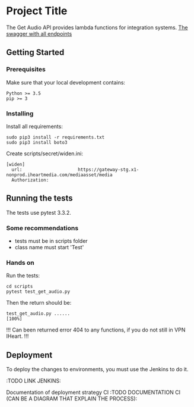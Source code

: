 # Project Title

The Get Audio API provides lambda functions for integration systems.
[The swagger with all endpoints](https://app.swaggerhub.com/apis/iheartmedia/mrmasterservice/1.0.0#/bms/getAudio)
 

## Getting Started

### Prerequisites

Make sure that your local development contains:

```
Python >= 3.5
pip >= 3
```

### Installing

Install all requirements: 

```
sudo pip3 install -r requirements.txt
sudo pip3 install boto3
```

Create scripts/secret/widen.ini:

```
[widen]
  url:                     https://gateway-stg.x1-nonprod.iheartmedia.com/mediaasset/media
  Authorization: 
```

## Running the tests

The tests use pytest 3.3.2. 

### Some recommendations

- tests must be in scripts folder
- class name must start 'Test'

### Hands on

Run the tests:

```
cd scripts
pytest test_get_audio.py
```

Then the return should be:

```
test_get_audio.py ......                                                                 [100%]
```

!!! Can been returned error 404 to any functions, if you do not still in VPN IHeart. !!!


## Deployment

To deploy the changes to environments, you must use the Jenkins to do it.

:TODO LINK JENKINS:

Documentation of deployment strategy CI
:TODO DOCUMENTATION CI (CAN BE A DIAGRAM THAT EXPLAIN THE PROCESS):
